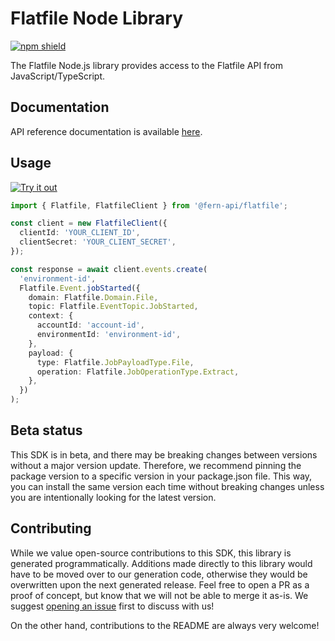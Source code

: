 # Flatfile Node Library

[![npm shield](https://img.shields.io/npm/v/@fern-api/flatfile)](https://www.npmjs.com/package/@fern-api/flatfile)

The Flatfile Node.js library provides access to the Flatfile API from JavaScript/TypeScript.

## Documentation

API reference documentation is available [here](https://flatfile.stoplight.io/docs/v10).

## Usage

[![Try it out](https://developer.stackblitz.com/img/open_in_stackblitz.svg)](https://stackblitz.com/edit/flatfile-typescript-sdk?file=app.ts&view=editor)

```typescript
import { Flatfile, FlatfileClient } from '@fern-api/flatfile';

const client = new FlatfileClient({
  clientId: 'YOUR_CLIENT_ID',
  clientSecret: 'YOUR_CLIENT_SECRET',
});

const response = await client.events.create(
  'environment-id',
  Flatfile.Event.jobStarted({
    domain: Flatfile.Domain.File,
    topic: Flatfile.EventTopic.JobStarted,
    context: {
      accountId: 'account-id',
      environmentId: 'environment-id',
    },
    payload: {
      type: Flatfile.JobPayloadType.File,
      operation: Flatfile.JobOperationType.Extract,
    },
  })
);
```

## Beta status

This SDK is in beta, and there may be breaking changes between versions without a major version update. Therefore, we recommend pinning the package version to a specific version in your package.json file. This way, you can install the same version each time without breaking changes unless you are intentionally looking for the latest version.

## Contributing

While we value open-source contributions to this SDK, this library is generated programmatically. Additions made directly to this library would have to be moved over to our generation code, otherwise they would be overwritten upon the next generated release. Feel free to open a PR as a proof of concept, but know that we will not be able to merge it as-is. We suggest [opening an issue](https://github.com/fern-flatfile/flatfile-node/issues) first to discuss with us!

On the other hand, contributions to the README are always very welcome!
